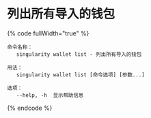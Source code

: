 # 列出所有导入的钱包

{% code fullWidth="true" %}
```
命令名称：
   singularity wallet list - 列出所有导入的钱包

用法：
   singularity wallet list [命令选项] [参数...]

选项：
   --help, -h  显示帮助信息
```
{% endcode %}